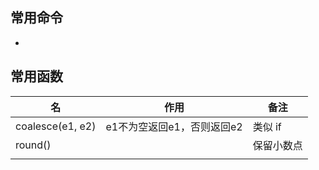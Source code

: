 ## 常用命令

- 

## 常用函数

| 名               | 作用                       | 备注       |
| ---------------- | -------------------------- | ---------- |
| coalesce(e1, e2) | e1不为空返回e1，否则返回e2 | 类似 if    |
| round()          |                            | 保留小数点 |
|                  |                            |            |

